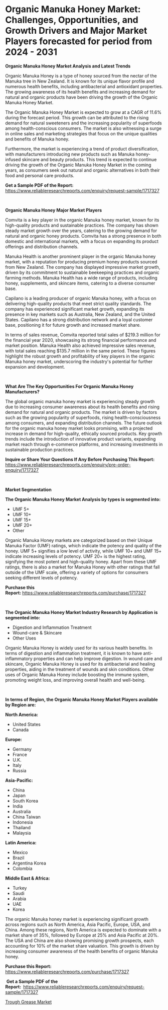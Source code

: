 <p><h1>Organic Manuka Honey Market: Challenges, Opportunities, and Growth Drivers and Major Market Players forecasted for period from 2024 - 2031</h1></p><p><strong>Organic Manuka Honey Market Analysis and Latest Trends</strong></p>
<p><p>Organic Manuka Honey is a type of honey sourced from the nectar of the Manuka tree in New Zealand. It is known for its unique flavor profile and numerous health benefits, including antibacterial and antioxidant properties. The growing awareness of its health benefits and increasing demand for natural and organic products have been driving the growth of the Organic Manuka Honey Market.</p><p>The Organic Manuka Honey Market is expected to grow at a CAGR of 11.6% during the forecast period. This growth can be attributed to the rising demand for natural sweeteners and the increasing popularity of superfoods among health-conscious consumers. The market is also witnessing a surge in online sales and marketing strategies that focus on the unique qualities and benefits of Manuka honey.</p><p>Furthermore, the market is experiencing a trend of product diversification, with manufacturers introducing new products such as Manuka honey-infused skincare and beauty products. This trend is expected to continue driving the growth of the Organic Manuka Honey Market in the coming years, as consumers seek out natural and organic alternatives in both their food and personal care products.</p></p>
<p><strong>Get a Sample PDF of the Report:&nbsp;</strong> <a href="https://www.reliableresearchreports.com/enquiry/request-sample/1717327">https://www.reliableresearchreports.com/enquiry/request-sample/1717327</a></p>
<p>&nbsp;</p>
<p><strong>Organic Manuka Honey Major Market Players</strong></p>
<p><p>Comvita is a key player in the organic Manuka honey market, known for its high-quality products and sustainable practices. The company has shown steady market growth over the years, catering to the growing demand for natural and organic honey products. Comvita has a strong presence in both domestic and international markets, with a focus on expanding its product offerings and distribution channels.</p><p>Manuka Health is another prominent player in the organic Manuka honey market, with a reputation for producing premium honey products sourced from New Zealand. The company has displayed impressive market growth, driven by its commitment to sustainable beekeeping practices and organic farming methods. Manuka Health has a wide range of products, including honey, supplements, and skincare items, catering to a diverse consumer base.</p><p>Capilano is a leading producer of organic Manuka honey, with a focus on delivering high-quality products that meet strict quality standards. The company has experienced significant market growth, expanding its presence in key markets such as Australia, New Zealand, and the United States. Capilano has a strong distribution network and a loyal customer base, positioning it for future growth and increased market share.</p><p>In terms of sales revenue, Comvita reported total sales of $219.3 million for the financial year 2020, showcasing its strong financial performance and market position. Manuka Health also achieved impressive sales revenue, with total sales reaching $135.7 million in the same period. These figures highlight the robust growth and profitability of key players in the organic Manuka honey market, underscoring the industry's potential for further expansion and development.</p></p>
<p>&nbsp;</p>
<p><strong>What Are The Key Opportunities For Organic Manuka Honey Manufacturers?</strong></p>
<p><p>The global organic manuka honey market is experiencing steady growth due to increasing consumer awareness about its health benefits and rising demand for natural and organic products. The market is driven by factors such as the growing popularity of superfoods, rising health-consciousness among consumers, and expanding distribution channels. The future outlook for the organic manuka honey market looks promising, with a projected increase in demand for high-quality, ethically sourced products. Key growth trends include the introduction of innovative product variants, expanding market reach through e-commerce platforms, and increasing investments in sustainable production practices.</p></p>
<p><strong>Inquire or Share Your Questions If Any Before Purchasing This Report:</strong> <a href="https://www.reliableresearchreports.com/enquiry/pre-order-enquiry/1717327">https://www.reliableresearchreports.com/enquiry/pre-order-enquiry/1717327</a></p>
<p>&nbsp;</p>
<p><strong>Market Segmentation</strong></p>
<p><strong>The Organic Manuka Honey Market Analysis by types is segmented into:</strong></p>
<p><ul><li>UMF 5+</li><li>UMF 10+</li><li>UMF 15+</li><li>UMF 20+</li><li>Other</li></ul></p>
<p><p>Organic Manuka Honey markets are categorized based on their Unique Manuka Factor (UMF) ratings, which indicate the potency and quality of the honey. UMF 5+ signifies a low level of activity, while UMF 10+ and UMF 15+ indicate increasing levels of potency. UMF 20+ is the highest rating, signifying the most potent and high-quality honey. Apart from these UMF ratings, there is also a market for Manuka Honey with other ratings that fall outside of the UMF scale, offering a variety of options for consumers seeking different levels of potency.</p></p>
<p><strong>Purchase this Report:&nbsp;</strong><a href="https://www.reliableresearchreports.com/purchase/1717327">https://www.reliableresearchreports.com/purchase/1717327</a></p>
<p>&nbsp;</p>
<p><strong>The Organic Manuka Honey Market Industry Research by Application is segmented into:</strong></p>
<p><ul><li>Digestion and Inflammation Treatment</li><li>Wound-care & Skincare</li><li>Other Uses</li></ul></p>
<p><p>Organic Manuka Honey is widely used for its various health benefits. In terms of digestion and inflammation treatment, it is known to have anti-inflammatory properties and can help improve digestion. In wound care and skincare, Organic Manuka Honey is used for its antibacterial and healing properties, aiding in the treatment of wounds and skin conditions. Other uses of Organic Manuka Honey include boosting the immune system, promoting weight loss, and improving overall health and well-being.</p></p>
<p>&nbsp;</p>
<p><strong>In terms of Region, the Organic Manuka Honey Market Players available by Region are:</strong></p>
<p>
    <p> <strong> North America: </strong>
        <ul>
            <li>United States</li>
            <li>Canada</li>
        </ul>
        </p> 
    <p> <strong> Europe: </strong>
        <ul>
            <li>Germany</li>
            <li>France</li>
            <li>U.K.</li>
            <li>Italy</li>
            <li>Russia</li>
        </ul>
        </p> 
    <p> <strong> Asia-Pacific: </strong>
        <ul>
            <li>China</li>
            <li>Japan</li>
            <li>South Korea</li>
            <li>India</li>
            <li>Australia</li>
            <li>China Taiwan</li>
            <li>Indonesia</li>
            <li>Thailand</li>
            <li>Malaysia</li>
        </ul>
        </p> 
    <p> <strong> Latin America: </strong>
        <ul>
            <li>Mexico</li>
            <li>Brazil</li>
            <li>Argentina Korea</li>
            <li>Colombia</li>
        </ul>
        </p> 
    <p> <strong> Middle East & Africa: </strong>
        <ul>
            <li>Turkey</li>
            <li>Saudi</li>
            <li>Arabia</li>
            <li>UAE</li>
            <li>Korea</li>
        </ul>
    </p>
    </p>
<p><p>The organic Manuka honey market is experiencing significant growth across regions such as North America, Asia Pacific, Europe, USA, and China. Among these regions, North America is expected to dominate with a market share of 35%, followed by Europe at 25% and Asia Pacific at 20%. The USA and China are also showing promising growth prospects, each accounting for 10% of the market share valuation. This growth is driven by increasing consumer awareness of the health benefits of organic Manuka honey.</p></p>
<p><strong>Purchase this Report: </strong><a href="https://www.reliableresearchreports.com/purchase/1717327">https://www.reliableresearchreports.com/purchase/1717327</a></p>
<p>&nbsp;<strong>Get a Sample PDF of the Report:&nbsp;&nbsp;</strong><a href="https://www.reliableresearchreports.com/enquiry/request-sample/1717327">https://www.reliableresearchreports.com/enquiry/request-sample/1717327</a></p>
<p><strong></strong></p>
<p><p><a href="https://github.com/sonuprakash1/Market-Research-Report-List-1/blob/main/trough-grease-market.md">Trough Grease Market</a></p></p>